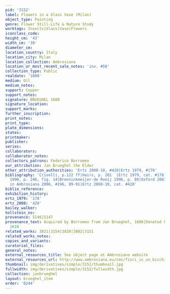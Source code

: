 ```yaml
---
pid: '3152'
label: Flowers in a Glass Vase (Milan)
object_type: Painting
genre: Flower Still-Life & Nature Study
worktags: Insects|Glass|Vase|Flowers
iconclass_code:
height_cm: '43'
width_cm: '30'
diameter_cm:
location_country: Italy
location_city: Milan
location_collection: Ambrosiana
location_or_most_recent_sale_notes: 'inv. #58'
collection_type: Public
realdate: '1608'
medium: Oil
medium_notes:
support: Copper
support_notes:
signature: BRUEGHEL 1608
signature_location:
support_marks:
further_inscription:
print_notes:
print_type:
plate_dimensions:
states:
printmaker:
publisher:
series:
collaborators:
collaborator_notes:
collectors_patrons: Federico Borromeo
our_attribution: Jan Brueghel the Elder
other_attribution_authorities: 'Ertz 2008-10, #420|Ertz 1979, #178'
bibliography: 'Crivelli, p.122 ff|Hairs, p. 201  |Ertz 1979, cat. #178, fig. 333  |Brenninkmeyer
  1990, p. 246, fig. 14|Brenninkmeijer-de Rooij 1996, p. 80|Oxford 2003, pp. 186-87|Pijl
  in Ambrosiana 2006, #196, 89-91|Ertz 2008-10, cat. #420'
biblio_reference:
exhibition_history:
ertz_1979: '178'
ertz_2008: '420'
bailey_walker:
hollstein_no:
provenance: 5146|5147
provenance_text: Acquired by Borromeo from Jan Brueghel, 1608|Donated by Borromeo,
  1618
related_works: 3821|3154|3820|3802|3151
related_works_notes:
copies_and_variants:
curatorial_files:
general_notes:
external_resources_title: See object page at Ambrosiana website
external_resources_url: http://www.ambrosiana.eu/cms/fiori_in_un_bicchiere-1561.html
thumbnail: img/derivatives/simple/3152/thumbnail.jpg
fullwidth: img/derivatives/simple/3152/fullwidth.jpg
collection: janbrueghel
layout: brueghel_item
order: '0244'
---
```

